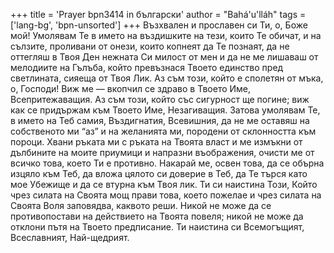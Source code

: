 +++
title = 'Prayer bpn3414 in български'
author = "Bahá'u'lláh"
tags = ['lang-bg', 'bpn-unsorted']
+++
Възхвален и прославен си Ти, о, Боже мой! Умолявам Те в името на въздишките на тези, които Те обичат, и на сълзите, проливани от онези, които копнеят да Те познаят, да не оттегляш в Твоя Ден нежната Си милост от мен и да не ме лишаваш от мелодиите на Гълъба, който превъзнася Твоето единство пред светлината, сияеща от Твоя Лик. Аз съм този, който е сполетян от мъка, о, Господи! Виж ме — вкопчил се здраво в Твоето Име, Всепритежаващия. Аз съм този, който със сигурност ще погине; виж как се придържам към Твоето Име, Незагиващия. Затова умолявам Те, в името на Теб самия, Въздигнатия, Всевишния, да не ме оставяш на собственото ми “аз” и на желанията ми, породени от склонността към пороци. Хвани ръката ми с ръката на Твоята власт и ме измъкни от дълбините на моите приумици и напразни въображения, очисти ме от всичко това, което Ти е противно.
Накарай ме, освен това, да се обърна изцяло към Теб, да вложа цялото си доверие в Теб, да Те търся като мое Убежище и да се втурна към Твоя лик. Ти си наистина Този, Който чрез силата на Своята мощ прави това, което пожелае и чрез силата на Своята Воля заповядва, каквото реши. Никой не може да се противопостави на действието на Твоята повеля; никой не може да отклони пътя на Твоето предписание. Ти наистина си Всемогъщият, Всеславният, Най-щедрият.
